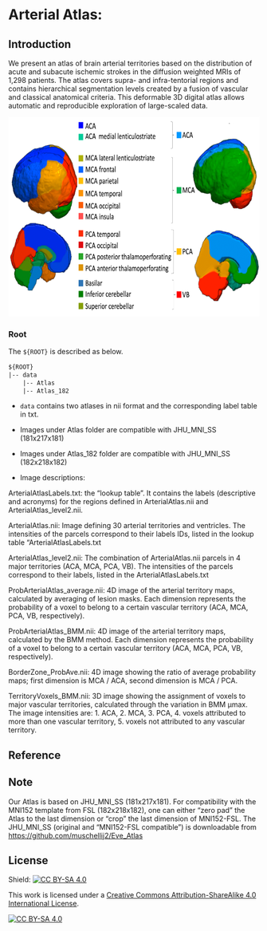 

# Arterial Atlas:

## Introduction

We present an atlas of brain arterial territories based on the distribution of acute and subacute ischemic strokes in the diffusion weighted MRIs of 1,298 patients. The atlas  covers supra- and infra-tentorial regions and contains hierarchical segmentation levels created by a fusion of vascular and classical anatomical criteria. This deformable 3D digital atlas allows automatic and reproducible exploration of large-scaled data.


<p align="middle">
    <img src="assets/atlas_pic.png", width="600" height="400">
</p>


### Root

The `${ROOT}` is described as below.
```
${ROOT}
|-- data
    |-- Atlas
    |-- Atlas_182
``` 

* `data` contains two atlases in nii format and the corresponding label table in txt.

* Images under Atlas folder are compatible with JHU_MNI_SS (181x217x181)

* Images under Atlas_182 folder are compatible with JHU_MNI_SS (182x218x182)

* Image descriptions:

ArterialAtlasLabels.txt: the “lookup table”. 
It contains the labels (descriptive and acronyms) for the regions defined in ArterialAtlas.nii and ArterialAtlas_level2.nii.     

ArterialAtlas.nii: Image defining 30 arterial territories and ventricles. 
The intensities of the parcels correspond to their labels IDs, listed in the lookup table “ArterialAtlasLabels.txt 

ArterialAtlas_level2.nii: The combination of ArterialAtlas.nii parcels in 4 major territories (ACA, MCA, PCA, VB). 
The intensities of the parcels correspond to their labels, listed in the ArterialAtlasLabels.txt     

ProbArterialAtlas_average.nii: 4D image of the arterial territory maps, calculated by averaging of lesion masks. 
Each dimension represents the probability of a voxel to belong to a certain vascular territory (ACA, MCA, PCA, VB, respectively).    

ProbArterialAtlas_BMM.nii: 4D image of the arterial territory maps, calculated by the BMM method. 
Each dimension represents the probability of a voxel to belong to a certain vascular territory (ACA, MCA, PCA, VB, respectively). 

BorderZone_ProbAve.nii: 4D image showing the ratio of average probability maps; 
first dimension is MCA / ACA, second dimension is MCA / PCA.    

TerritoryVoxels_BMM.nii: 3D image showing the assignment of voxels to major vascular territories, calculated through the variation in BMM µmax. 
The image intensities are: 1. ACA, 2. MCA, 3. PCA, 4. voxels attributed to more than one vascular territory, 5. voxels not attributed to any vascular territory. 


## Reference  

## Note
Our Atlas is based on JHU_MNI_SS (181x217x181). For compatibility with the MNI152 template from FSL (182x218x182), one can either “zero pad” the Atlas to the last dimension or “crop” the last dimension of MNI152-FSL. The JHU_MNI_SS (original and “MNI152-FSL compatible”) is downloadable from https://github.com/muschellij2/Eve_Atlas

## License 
Shield: [![CC BY-SA 4.0][cc-by-sa-shield]][cc-by-sa]

This work is licensed under a
[Creative Commons Attribution-ShareAlike 4.0 International License][cc-by-sa].

[![CC BY-SA 4.0][cc-by-sa-image]][cc-by-sa]

[cc-by-sa]: http://creativecommons.org/licenses/by-sa/4.0/
[cc-by-sa-image]: https://licensebuttons.net/l/by-sa/4.0/88x31.png
[cc-by-sa-shield]: https://img.shields.io/badge/License-CC%20BY--SA%204.0-lightgrey.svg
